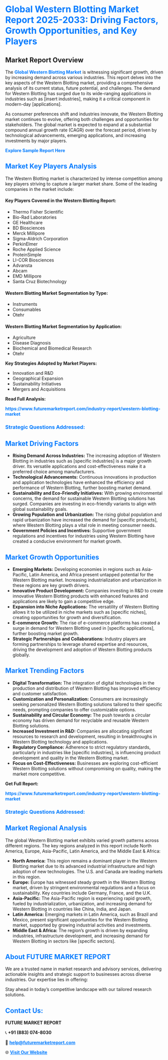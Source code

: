 <h1 style="color: #007BFF;">Global Western Blotting Market Report 2025-2033: Driving Factors, Growth Opportunities, and Key Players</h1>

<section id="overview">
<h2>Market Report Overview</h2>
<p>The <a href="https://www.futuremarketreport.com/industry-report/western-blotting-market" style="color: #007BFF; text-decoration: none;"><strong>Global Western Blotting Market</strong></a> is witnessing significant growth, driven by increasing demand across various industries. This report delves into the key aspects of the Western Blotting market, providing a comprehensive analysis of its current status, future potential, and challenges. The demand for Western Blotting has surged due to its wide-ranging applications in industries such as [insert industries], making it a critical component in modern-day [applications].</p>
<p>As consumer preferences shift and industries innovate, the Western Blotting market continues to evolve, offering both challenges and opportunities for stakeholders. The global market is expected to expand at a substantial compound annual growth rate (CAGR) over the forecast period, driven by technological advancements, emerging applications, and increasing investments by major players.</p>
</section>

<section id="overview">
<p><a href="https://www.futuremarketreport.com/request-sample/reportId=107990" style="color: #007BFF; text-decoration: none;"><strong>Explore Sample Report Here</strong></a></p>
</section>

<section id="key-players">
<h2 style="color: #007BFF;">Market Key Players Analysis</h2>
<p>The Western Blotting market is characterized by intense competition among key players striving to capture a larger market share. Some of the leading companies in the market include:</p>
<h4>Key Players Covered in the Western Blotting Report:</h4>
<ul><li>Thermo Fisher Scientific</li><li>Bio-Rad Laboratories</li><li>GE Healthcare</li><li>BD Biosciences</li><li>Merck Millipore</li><li>Sigma-Aldrich Corporation</li><li>PerkinElmer</li><li>Roche Applied Science</li><li>ProteinSimple</li><li>LI-COR Biosciences</li><li>Advansta</li><li>Abcam</li><li>EMD Millipore</li><li>Santa Cruz Biotechnology</li></ul>
<h4>Western Blotting Market Segmentation by Type:</h4>
<ul><li>Instruments</li><li>Consumables</li><li>Otehr</li></ul>

<h4>Western Blotting Market Segmentation by Application:</h4>
<ul><li>Agriculture</li><li>Disease Diagnosis</li><li>Biochemical and Biomedical Research</li><li>Otehr</li></ul>
<p><strong>Key Strategies Adopted by Market Players:</strong></p>
<ul>
<li>Innovation and R&D</li>
<li>Geographical Expansion</li>
<li>Sustainability Initiatives</li>
<li>Mergers and Acquisitions</li>
</ul>
</section>

<section>
<p><strong>Read Full Analysis: </strong></p><a href="https://www.futuremarketreport.com/industry-report/western-blotting-market" style="color: #007BFF; text-decoration: none;"><strong>https://www.futuremarketreport.com/industry-report/western-blotting-market</strong></a>
<h3 style="color: #007BFF;">Strategic Questions Addressed:</h3>
</section>

<section id="driving-factors">
<h2 style="color: #007BFF;">Market Driving Factors</h2>
<ul>
<li><strong>Rising Demand Across Industries:</strong> The increasing adoption of Western Blotting in industries such as [specific industries] is a major growth driver. Its versatile applications and cost-effectiveness make it a preferred choice among manufacturers.</li>
<li><strong>Technological Advancements:</strong> Continuous innovations in production and application technologies have enhanced the efficiency and performance of Western Blotting, further boosting market demand.</li>
<li><strong>Sustainability and Eco-Friendly Initiatives:</strong> With growing environmental concerns, the demand for sustainable Western Blotting solutions has surged. Companies are investing in eco-friendly variants to align with global sustainability goals.</li>
<li><strong>Growing Population and Urbanization:</strong> The rising global population and rapid urbanization have increased the demand for [specific products], where Western Blotting plays a vital role in meeting consumer needs.</li>
<li><strong>Government Policies and Incentives:</strong> Supportive government regulations and incentives for industries using Western Blotting have created a conducive environment for market growth.</li>
</ul>
</section>

<section id="growth-opportunities">
<h2 style="color: #007BFF;">Market Growth Opportunities</h2>
<ul>
<li><strong>Emerging Markets:</strong> Developing economies in regions such as Asia-Pacific, Latin America, and Africa present untapped potential for the Western Blotting market. Increasing industrialization and urbanization in these regions are key growth drivers.</li>
<li><strong>Innovative Product Development:</strong> Companies investing in R&D to create innovative Western Blotting products with enhanced features and applications are likely to gain a competitive edge.</li>
<li><strong>Expansion into Niche Applications:</strong> The versatility of Western Blotting allows it to be utilized in niche markets such as [specific niches], creating opportunities for growth and diversification.</li>
<li><strong>E-commerce Growth:</strong> The rise of e-commerce platforms has created a surge in demand for Western Blotting used in [specific applications], further boosting market growth.</li>
<li><strong>Strategic Partnerships and Collaborations:</strong> Industry players are forming partnerships to leverage shared expertise and resources, driving the development and adoption of Western Blotting products globally.</li>
</ul>
</section>

<section id="trending-factors">
<h2 style="color: #007BFF;">Market Trending Factors</h2>
<ul>
<li><strong>Digital Transformation:</strong> The integration of digital technologies in the production and distribution of Western Blotting has improved efficiency and customer satisfaction.</li>
<li><strong>Customization and Personalization:</strong> Consumers are increasingly seeking personalized Western Blotting solutions tailored to their specific needs, prompting companies to offer customizable options.</li>
<li><strong>Sustainability and Circular Economy:</strong> The push towards a circular economy has driven demand for recyclable and reusable Western Blotting solutions.</li>
<li><strong>Increased Investment in R&D:</strong> Companies are allocating significant resources to research and development, resulting in breakthroughs in Western Blotting technology and applications.</li>
<li><strong>Regulatory Compliance:</strong> Adherence to strict regulatory standards, particularly in industries like [specific industries], is influencing product development and quality in the Western Blotting market.</li>
<li><strong>Focus on Cost-Effectiveness:</strong> Businesses are exploring cost-efficient Western Blotting solutions without compromising on quality, making the market more competitive.</li>
</ul>
</section>

<section>
<p><strong>Get Full Report: </strong></p><a href="https://www.futuremarketreport.com/industry-report/western-blotting-market" style="color: #007BFF; text-decoration: none;"><strong>https://www.futuremarketreport.com/industry-report/western-blotting-market</strong></a>
<h3 style="color: #007BFF;">Strategic Questions Addressed:</h3>
</section>


<section id="regional-analysis">
<h2 style="color: #007BFF;">Market Regional Analysis</h2>
<p>The global Western Blotting market exhibits varied growth patterns across different regions. The key regions analyzed in this report include North America, Europe, Asia-Pacific, Latin America, and the Middle East & Africa:</p>
<ul>
<li><strong>North America:</strong> This region remains a dominant player in the Western Blotting market due to its advanced industrial infrastructure and high adoption of new technologies. The U.S. and Canada are leading markets in this region.</li>
<li><strong>Europe:</strong> Europe has witnessed steady growth in the Western Blotting market, driven by stringent environmental regulations and a focus on sustainability. Key countries include Germany, France, and the U.K.</li>
<li><strong>Asia-Pacific:</strong> The Asia-Pacific region is experiencing rapid growth, fueled by industrialization, urbanization, and increasing demand for Western Blotting in countries like China, India, and Japan.</li>
<li><strong>Latin America:</strong> Emerging markets in Latin America, such as Brazil and Mexico, present significant opportunities for the Western Blotting market, supported by growing industrial activities and investments.</li>
<li><strong>Middle East & Africa:</strong> The region’s growth is driven by expanding industries, infrastructure development, and increasing demand for Western Blotting in sectors like [specific sectors].</li>
</ul>
</section>

<footer>
<h2 style="color: #007BFF;">About FUTURE MARKET REPORT</h2>
<p>We are a trusted name in market research and advisory services, delivering actionable insights and strategic support to businesses across diverse industries. Our expertise lies in offering:</p>

<p>Stay ahead in today’s competitive landscape with our tailored research solutions.</p>

<h2 style="color: #007BFF;">Contact Us:</h2>
<p><strong>FUTURE MARKET REPORT</strong></p>
<p>📞 <strong>+91 (883) 074-8030</strong></p>
<p>📧 <strong><a href="mailto:help@futuremarketreport.com" style="color: #007BFF;">help@futuremarketreport.com</a></strong></p>
<p>🌐 <strong><a href="https://www.futuremarketreport.com/" style="color: #007BFF;">Visit Our Website</a></strong></p>
</footer>